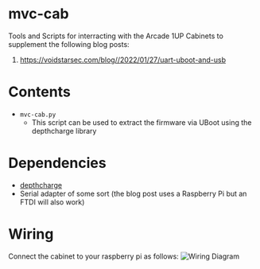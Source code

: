 # mvc-cab
Tools and Scripts for interracting with the Arcade 1UP Cabinets to supplement the following blog posts:
1. https://voidstarsec.com/blog//2022/01/27/uart-uboot-and-usb
# Contents
- ```mvc-cab.py```
  - This script can be used to extract the firmware via UBoot using the depthcharge library
# Dependencies
- [depthcharge](https://depthcharge.readthedocs.io/en/latest/)
- Serial adapter of some sort (the blog post uses a Raspberry Pi but an FTDI will also work)
# Wiring
Connect the cabinet to your raspberry pi as follows:
![Wiring Diagram](https://voidstarsec.com/blog/assets/images/pi-cab_bb.png)
